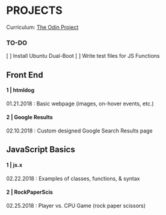 # PROJECTS
Curriculum: [The Odin Project](https://www.theodinproject.com/dashboard)

### TO-DO
[  ] Install Ubuntu Dual-Boot
[  ] Write test files for JS Functions

## Front End
#### <strong>1 | htmldog</strong>
01.21.2018 : Basic webpage (images, on-hover events, etc.)

#### <strong>2 | Google Results </strong>
02.10.2018 : Custom designed Google Search Results page

## JavaScript Basics

#### <strong>1 | js.x</strong>
02.22.2018 : Examples of classes, functions, & syntax


#### <strong>2 | RockPaperScis </strong> 
02.25.2018 : Player vs. CPU Game (rock paper scissors)

